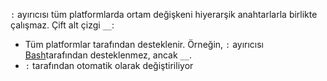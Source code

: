 `:` ayırıcısı tüm platformlarda ortam değişkeni hiyerarşik anahtarlarla birlikte çalışmaz. Çift alt çizgi `__`:

* Tüm platformlar tarafından desteklenir. Örneğin, `:` ayırıcısı [Bash](https://linuxhint.com/bash-environment-variables/)tarafından desteklenmez, ancak `__`.
* `:` tarafından otomatik olarak değiştiriliyor